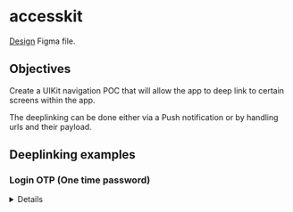 # accesskit

[Design](https://www.figma.com/file/mynOdhz671wT4mpxCSEOSA/Accesskit?node-id=0%3A1&t=5AOx4UD4Qa6Q7YKC-1) Figma file.

## Objectives

Create a UIKit navigation POC that will allow the app to deep link to certain screens within the app. 

The deeplinking can be done either via a Push notification or by handling urls and their payload.

## Deeplinking examples

### Login OTP (One time password)
<details><summary>Details</summary>
<p>Our app will not us any sort of password to gain access, to gain access and obtain an access token, the user would provide their email, and then a One time password would be sent</p>
<img width="200" alt="image" src="https://user-images.githubusercontent.com/228899/231632572-0d17aab5-a96c-4308-812b-3f7b90265139.png">
<p>The email would have the code the user can enter manually,or they can click the link and the app should handle the link and autofill the 6 digiat code.</p>
<img width="200" alt="image" src="https://user-images.githubusercontent.com/228899/231632651-003dccb9-ef68-4f5e-8f92-583c1fb70bd3.png">
</details>
